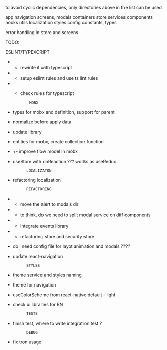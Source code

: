 
to avoid cyclic dependencies, only directories above in the list can be used


app
navigation
screens, modals
containers
store
services
components
hooks
utils
localization
styles
config
constants, types

error handling in store and screens

TODO:

ESLINT/TYPEXCRIPT
- + rewirite it with typescript
- + setup eslint rules and use ts lint rules
- + check rules for typescript
  
  
            MOBX
- types for mobx and definition, support for parent
- normalize before apply data
- update library
- entities for mobx, create collection function
- +- improve flow model in mobx
- useStore with onReaction ??? works as useRedux 

            LOCALIZATON
- refactoring localization

            REFACTORING
- + move the alert to modals dir
- + to think, do we need to split modal service on diff components
- + integrate events library
- + refactoring store and security store
- do i need config file for layot animation and modals ????
- update react-navigation

            STYLES
- theme service and styles naming
- theme for navigation
- useColorScheme from react-native default - light
- check ui libraries for RN
  
            TESTS
- finish test, where to write integration test ?


            DEBUG
- fix tron usage